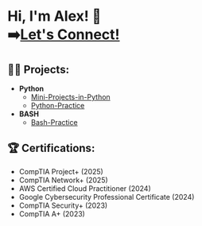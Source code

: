 <h1>Hi, I'm Alex! 👋 <br/> ➡️<a href="https://www.linkedin.com/in/alexperez45/">Let's Connect!</a> 

<h2>👨‍💻 Projects:</h2>

- <b>Python</b>
  - [Mini-Projects-in-Python](https://github.com/alexperez45/Mini-Projects-in-Python)
  - [Python-Practice](https://github.com/alexperez45/Python-Practice)
- <b>BASH</b>
  - [Bash-Practice](https://github.com/alexperez45/Bash-Practice)


<h2>🏆 Certifications:</h2>

- CompTIA Project+ (2025)
- CompTIA Network+ (2025)
- AWS Certified Cloud Practitioner (2024)
- Google Cybersecurity Professional Certificate (2024)
- CompTIA Security+ (2023)
- CompTIA A+ (2023)

<!---
alexperez45/alexperez45 is a ✨ special ✨ repository because its `README.md` (this file) appears on your GitHub profile.
You can click the Preview link to take a look at your changes.
--->

